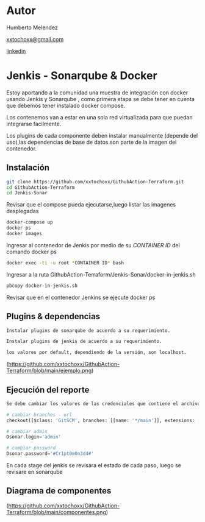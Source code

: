 # Autor

Humberto Melendez 

xxtochoxx@gmail.com

[linkedin](https://www.linkedin.com/in/humberto-melendez-fernandez)

# Jenkis - Sonarqube & Docker

Estoy aportando a la comunidad una muestra de integración con docker usando Jenkis y Sonarqube , como primera etapa se debe tener en cuenta que debemos tener instalado docker compose.

Los contenemos van a estar en una sola red virtualizada para que puedan integrarse facilmente.

Los plugins de cada componente deben instalar manualmente (depende del uso),las dependencias de base de datos son parte de la imagen del contenedor.

## Instalación

```bash
git clone https://github.com/xxtochoxx/GithubAction-Terraform.git
cd GithubAction-Terraform
cd Jenkis-Sonar
```
Revisar que el compose pueda ejecutarse,luego listar las imagenes desplegadas
```bash
docker-compose up
docker ps
docker images
```
Ingresar al contenedor de Jenkis por medio de su *CONTAINER ID* del comando docker ps

```bash
docker exec -ti -u root *CONTAINER ID* bash
```

Ingresar a la ruta GithubAction-Terraform/Jenkis-Sonar/docker-in-jenkis.sh

```bash
pbcopy docker-in-jenkis.sh
```
Revisar que en el contenedor Jenkins se ejecute docker ps

## Plugins & dependencias


```bash
Instalar plugins de sonarqube de acuerdo a su requerimiento.

```
```bash
Instalar plugins de jenkis de acuerdo a su requerimiento.
```

```bash
los valores por default, dependiendo de la versión, son localhost.
```
(https://github.com/xxtochoxx/GithubAction-Terraform/blob/main/ejemplo.png)

## Ejecución del reporte

```python
Se debe cambiar los valores de las credenciales que contiene el archivo Jenkisfile

# cambiar branches - url
checkout([$class: 'GitSCM', branches: [[name: '*/main']], extensions: [], userRemoteConfigs: [[url: 'https://github.com/xxtochoxx/GithubAction-Terraform']]])

# cambiar admin
Dsonar.login='admin'

# cambiar password
Dsonar.password='#Cr1pt0m0n3d4#'
```
En cada stage del jenkis se revisara el estado de cada paso, luego se revisare en sonarqube

## Diagrama de componentes
(https://github.com/xxtochoxx/GithubAction-Terraform/blob/main/componentes.png)
